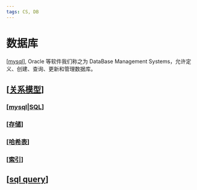 ```yaml
---
tags: CS, DB
---
```

# 数据库

[[mysql]], Oracle 等软件我们称之为 DataBase Management Systems，允许定义、创建、查询、更新和管理数据库。

## [[关系模型]]

### [[mysql|SQL]]

### [[存储]]

### [[哈希表]]

### [[索引]]

## [[sql query]]

[//begin]: # "Autogenerated link references for markdown compatibility"
[mysql]: mysql.md "mysql"
[关系模型]: 关系模型.md "关系模型"
[mysql|SQL]: mysql.md "mysql"
[存储]: 存储.md "存储设备"
[哈希表]: ../algorithm/哈希表.md "哈希表"
[索引]: 索引.md "索引"
[sql query]: <sql query.md> "sql query"
[//end]: # "Autogenerated link references"
